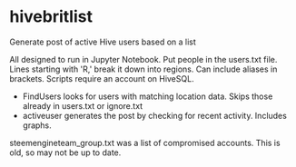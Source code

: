 # hivebritlist
Generate post of active Hive users based on a list

All designed to run in Jupyter Notebook. Put people in the users.txt file. Lines starting with 'R,' break it down into regions. Can include aliases in brackets. Scripts require an account on HiveSQL.
* FindUsers looks for users with matching location data. Skips those already in users.txt or ignore.txt
* activeuser generates the post by checking for recent activity. Includes graphs.

steemengineteam_group.txt was a list of compromised accounts. This is old, so may not be up to date.
